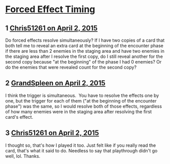 # [Forced Effect Timing](https://community.fantasyflightgames.com/topic/141755-forced-effect-timing/)

## 1 [Chris51261 on April 2, 2015](https://community.fantasyflightgames.com/topic/141755-forced-effect-timing/?do=findComment&comment=1520558)

Do forced effects resolve simultaneously? If I have two copies of a card that both tell me to reveal an extra card at the beginning of the encounter phase if there are less than 2 enemies in the staging area and have two enemies in the staging area after I resolve the first copy, do I still reveal another for the second copy because "at the beginning" of the phase I had 0 enemies? Or do the enemies that were revealed count for the second copy?

## 2 [GrandSpleen on April 2, 2015](https://community.fantasyflightgames.com/topic/141755-forced-effect-timing/?do=findComment&comment=1521041)

I think the trigger is simultaneous.  You have to resolve the effects one by one, but the trigger for each of them ("at the beginning of the encounter phase") was the same, so I would resolve both of those effects, regardless of how many enemies were in the staging area after resolving the first card's effect.

## 3 [Chris51261 on April 2, 2015](https://community.fantasyflightgames.com/topic/141755-forced-effect-timing/?do=findComment&comment=1521707)

I thought so, that's how I played it too. Just felt like if you really read the card, that's what it said to do. Needless to say that playthrough didn't go well, lol. Thanks.

